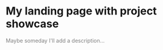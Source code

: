 # My landing page with project showcase

<span style="color:gray">Maybe someday I'll add a description...</span>